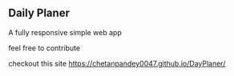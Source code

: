 ## Daily Planer

A fully responsive simple web app

feel free to contribute

checkout this site https://chetanpandey0047.github.io/DayPlaner/
